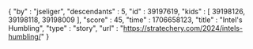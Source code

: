 {
  "by" : "jseliger",
  "descendants" : 5,
  "id" : 39197619,
  "kids" : [ 39198126, 39198118, 39198009 ],
  "score" : 45,
  "time" : 1706658123,
  "title" : "Intel's Humbling",
  "type" : "story",
  "url" : "https://stratechery.com/2024/intels-humbling/"
}
